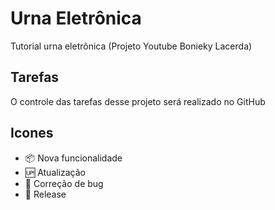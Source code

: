 # Urna Eletrônica
Tutorial urna eletrônica (Projeto Youtube Bonieky Lacerda)

## Tarefas

O controle das tarefas desse projeto será realizado no GitHub

## Icones

- :package: Nova funcionalidade
- :up: Atualização
- :bug: Correção de bug
- :checkered_flag: Release
